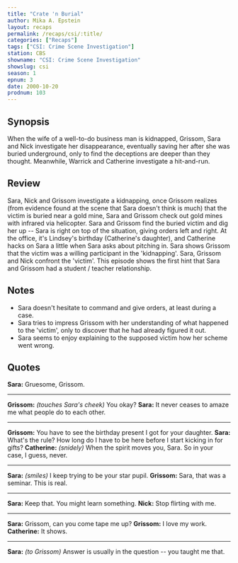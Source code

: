 ```yaml
---
title: "Crate 'n Burial"
author: Mika A. Epstein
layout: recaps
permalink: /recaps/csi/:title/
categories: ["Recaps"]
tags: ["CSI: Crime Scene Investigation"]
station: CBS
showname: "CSI: Crime Scene Investigation"
showslug: csi
season: 1
epnum: 3
date: 2000-10-20
prodnum: 103
---
```


## Synopsis

When the wife of a well-to-do business man is kidnapped, Grissom, Sara and Nick investigate her disappearance, eventually saving her after she was buried underground, only to find the deceptions are deeper than they thought. Meanwhile, Warrick and Catherine investigate a hit-and-run.

## Review

Sara, Nick and Grissom investigate a kidnapping, once Grissom realizes (from evidence found at the scene that Sara doesn't think is much) that the victim is buried near a gold mine, Sara and Grissom check out gold mines with infrared via helicopter. Sara and Grissom find the buried victim and dig her up -- Sara is right on top of the situation, giving orders left and right. At the office, it's Lindsey's birthday (Catherine's daughter), and Catherine hacks on Sara a little when Sara asks about pitching in. Sara shows Grissom that the victim was a willing participant in the 'kidnapping'. Sara, Grissom and Nick confront the 'victim'. This episode shows the first hint that Sara and Grissom had a student / teacher relationship.

## Notes

* Sara doesn't hesitate to command and give orders, at least during a case.
* Sara tries to impress Grissom with her understanding of what happened to the 'victim', only to discover that he had already figured it out.
* Sara seems to enjoy explaining to the supposed victim how her scheme went wrong.

## Quotes

**Sara:** Gruesome, Grissom.

- - -

**Grissom:** _(touches Sara's cheek)_ You okay?
**Sara:** It never ceases to amaze me what people do to each other.

- - -

**Grissom:** You have to see the birthday present I got for your daughter.
**Sara:** What's the rule? How long do I have to be here before I start kicking in for gifts?
**Catherine:** _(snidely)_ When the spirit moves you, Sara. So in your case, I guess, never.

- - -

**Sara:** _(smiles)_ I keep trying to be your star pupil.
**Grissom:** Sara, that was a seminar. This is real.

- - -

**Sara:** Keep that. You might learn something.
**Nick:** Stop flirting with me.

- - -

**Sara:** Grissom, can you come tape me up?
**Grissom:** I love my work.
**Catherine:** It shows.

- - -

**Sara:** _(to Grissom)_ Answer is usually in the question -- you taught me that.

